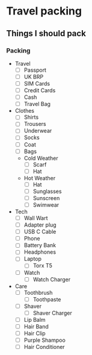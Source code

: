 # Travel packing

## Things I should pack

### Packing

- Travel
  - [ ] Passport
  - [ ] UK BRP
  - [ ] SIM Cards
  - [ ] Credit Cards
  - [ ] Cash
  - [ ] Travel Bag
- Clothes
  - [ ] Shirts
  - [ ] Trousers
  - [ ] Underwear
  - [ ] Socks
  - [ ] Coat
  - [ ] Bags
  - Cold Weather
    - [ ] Scarf
    - [ ] Hat
  - Hot Weather
    - [ ] Hat
    - [ ] Sunglasses
    - [ ] Sunscreen
    - [ ] Swimwear
- Tech
  - [ ] Wall Wart
  - [ ] Adapter plug
  - [ ] USB C Cable
  - [ ] Phone
  - [ ] Battery Bank
  - [ ] Headphones
  - [ ] Laptop
    - [ ] Torx T5
  - [ ] Watch
    - [ ] Watch Charger
- Care
  - [ ] Toothbrush
    - [ ] Toothpaste
  - [ ] Shaver
    - [ ] Shaver Charger
  - [ ] Lip Balm
  - [ ] Hair Band
  - [ ] Hair Clip
  - [ ] Purple Shampoo
  - [ ] Hair Conditioner
